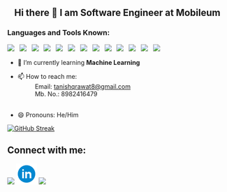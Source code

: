 <h2 align="center">Hi there 👋 I am Software Engineer at Mobileum</h2>

<h3 align="left">Languages and Tools Known:</h3>
<p> 
    <img src="https://user-images.githubusercontent.com/82946769/147456744-a76ef3a0-5461-4c89-bbf1-5ac6dcfbe564.png" width="50px"/>&nbsp;&nbsp;
    <img src="https://user-images.githubusercontent.com/82946769/147456934-844950c1-0b12-426e-a0d2-ca34b0993fe6.png" width="70px"/>&nbsp;&nbsp;
    <img src="https://upload.wikimedia.org/wikipedia/commons/thumb/c/c3/Python-logo-notext.svg/1200px-Python-logo-notext.svg.png" width="60px"/>&nbsp;&nbsp;
    <img src="https://user-images.githubusercontent.com/82946769/147457014-d4b64055-59c7-447c-aebd-e136f13e8fd0.png" width="50px"/>&nbsp;&nbsp;
    <img src="https://user-images.githubusercontent.com/82946769/147457074-7650e731-5a6a-4473-9569-174ff060c98c.png" width="60px"/>&nbsp;&nbsp;
    <img src="https://user-images.githubusercontent.com/82946769/147457279-ae0a0cd8-d7ef-4617-8a83-172e553c09da.png" width="50px"/>&nbsp;&nbsp;
    <img src="https://user-images.githubusercontent.com/82946769/147457875-344e6c4a-ff71-4e87-92fe-8a11e9f55bd5.png" width="80px"/>&nbsp;&nbsp;
    <img src="https://user-images.githubusercontent.com/82946769/147458205-78d18e54-293a-46eb-93e5-06ed3cc7efa1.png" width="80px"/>&nbsp;&nbsp;
    <img src="https://user-images.githubusercontent.com/82946769/147460120-0d713aa5-4acf-419b-ae1e-4ed45e888643.png" width="70px"/>&nbsp;&nbsp;
    <img src="https://github.com/tanishq1710h/tanishq1710h/blob/main/aws.png" width="70px"/>&nbsp;&nbsp;
    <img src="https://miro.medium.com/v2/1*nPcdyVwgcuEZiEZiRqApug.jpeg" width="120px"/>&nbsp;&nbsp;
    <img src="https://www.infostrux.com/hubfs/Parter%20Logos/Microsoft_Azure-Logo.wine.png" width="120px" />&nbsp;&nbsp;
    <img src="https://miro.medium.com/v2/resize:fit:1024/1*4EchIT_YAbhl-hzy7x1gCA.png" width="70px"/>
</p>

- 🌱 I’m currently learning **Machine Learning**

- 📫 How to reach me: 
        <br />&nbsp;&nbsp;&nbsp;&nbsp;&nbsp;&nbsp;&nbsp;&nbsp;&nbsp;&nbsp;Email: tanishqrawat8@gmail.com 
        <br />&nbsp;&nbsp;&nbsp;&nbsp;&nbsp;&nbsp;&nbsp;&nbsp;&nbsp;&nbsp;Mb. No.: 8982416479<br /><br />

- 😄 Pronouns: He/Him




[![GitHub Streak](https://github-readme-streak-stats.herokuapp.com/?user=tanishq0917t)](https://github.com/tanishq0917t/github-readme-streak-stats)

## Connect with me:
<p align="left">
<a href = "https://www.instagram.com/tanishqrawat/" target="_blank"><img src="https://img.icons8.com/fluent/48/000000/instagram-new.png"></a>
</a>
<a href = "https://www.linkedin.com/in/tanishq1710h/" target="_blank"><img src="https://github.com/tanishq0917t/tanishq0917t/blob/main/icons8-linkedin-circled-48.png"></a>
</a>
<a href = "https://tanishqrawat1710h.medium.com/" target="_blank"><img src="https://github.com/tanishq-17102001/tanishq-17102001/blob/main/icons8-medium-64%20(1).png"></a>
</p>


